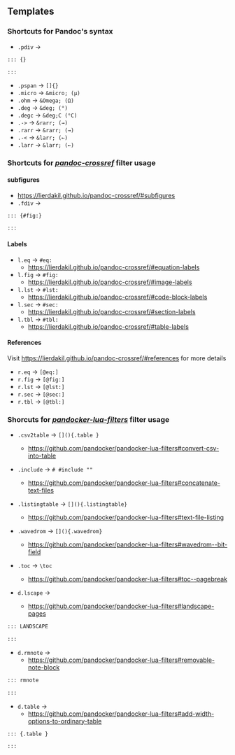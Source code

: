 ## Templates

### Shortcuts for **Pandoc**'s syntax

- `.pdiv` &rarr;
```markdown
::: {}

:::
```
- `.pspan` &rarr; `[]{}`
- `.micro` &rarr; `&micro; (µ)`
- `.ohm` &rarr; `&Omega; (Ω)`
- `.deg` &rarr; `&deg; (°)`
- `.degc` &rarr; `&deg;C (°C)`
- `.->` &rarr; `&rarr; (→)`
- `.rarr` &rarr; `&rarr; (→)`
- `.-<` &rarr; `&larr; (←)` 
- `.larr` &rarr; `&larr; (←)` 

### Shortcuts for [***pandoc-crossref***](https://lierdakil.github.io/pandoc-crossref/#references) filter usage

#### subfigures

- <https://lierdakil.github.io/pandoc-crossref/#subfigures>
- `.fdiv` &rarr;
```markdown 
::: {#fig:}

:::
```

#### Labels
- `l.eq` &rarr; `#eq:` 
  - <https://lierdakil.github.io/pandoc-crossref/#equation-labels>
- `l.fig` &rarr; `#fig:`
  - <https://lierdakil.github.io/pandoc-crossref/#image-labels>
- `l.lst` &rarr; `#lst:`
  - <https://lierdakil.github.io/pandoc-crossref/#code-block-labels>
- `l.sec` &rarr; `#sec:`
  - <https://lierdakil.github.io/pandoc-crossref/#section-labels>
- `l.tbl` &rarr; `#tbl:`
  - <https://lierdakil.github.io/pandoc-crossref/#table-labels>

#### References

Visit <https://lierdakil.github.io/pandoc-crossref/#references> for more details

- `r.eq` &rarr; `[@eq:]`
- `r.fig` &rarr; `[@fig:]`
- `r.lst` &rarr; `[@lst:]`
- `r.sec` &rarr; `[@sec:]`
- `r.tbl` &rarr; `[@tbl:]`

### Shorcuts for [***pandocker-lua-filters***](https://github.com/pandocker/pandocker-lua-filters) filter usage

- `.csv2table` &rarr; `[](){.table }`
  - <https://github.com/pandocker/pandocker-lua-filters#convert-csv-into-table>
- `.include` &rarr; `# #include ""`
  - <https://github.com/pandocker/pandocker-lua-filters#concatenate-text-files>
- `.listingtable` &rarr; `[](){.listingtable}`
  - <https://github.com/pandocker/pandocker-lua-filters#text-file-listing>
- `.wavedrom` &rarr; `[](){.wavedrom}`
  - <https://github.com/pandocker/pandocker-lua-filters#wavedrom--bit-field>
- `.toc` &rarr; `\toc`
  - <https://github.com/pandocker/pandocker-lua-filters#toc--pagebreak>

- `d.lscape` &rarr;
  - <https://github.com/pandocker/pandocker-lua-filters#landscape-pages>
```markdown
::: LANDSCAPE

:::
```

- `d.rmnote` &rarr;
  - <https://github.com/pandocker/pandocker-lua-filters#removable-note-block>
```markdown
::: rmnote

::: 
```

- `d.table` &rarr;
  - <https://github.com/pandocker/pandocker-lua-filters#add-width-options-to-ordinary-table>
```markdown
::: {.table }

:::
```
